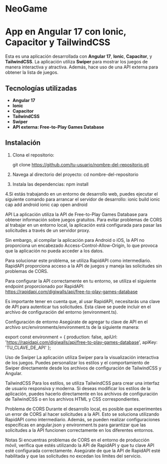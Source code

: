 # NeoGame
# App en Angular 17 con Ionic, Capacitor y TailwindCSS

Esta es una aplicación desarrollada con **Angular 17**, **Ionic**, **Capacitor**, y **TailwindCSS**. La aplicación utiliza **Swiper** para mostrar los juegos de manera interactiva y atractiva. Además, hace uso de una API externa para obtener la lista de juegos.

## Tecnologías utilizadas

- **Angular 17**
- **Ionic**
- **Capacitor**
- **TailwindCSS**
- **Swiper**
- **API externa: Free-to-Play Games Database**

## Instalación

1. Clona el repositorio:

 
   git clone https://github.com/tu-usuario/nombre-del-repositorio.git
   
2. Navega al directorio del proyecto:
cd nombre-del-repositorio

3. Instala las dependencias:
 npm install

4.Si estás trabajando en un entorno de desarrollo web, puedes ejecutar el siguiente comando para arrancar el servidor de desarrollo:
ionic build
ionic cap add android
ionic cap open android

API
La aplicación utiliza la API de Free-to-Play Games Database para obtener información sobre juegos gratuitos. Para evitar problemas de CORS al trabajar en un entorno local, la aplicación está configurada para pasar las solicitudes a través de un servidor proxy.

Sin embargo, al compilar la aplicación para Android o iOS, la API no proporciona un encabezado Access-Control-Allow-Origin, lo que provoca que la aplicación no pueda acceder a los datos.

Para solucionar este problema, se utiliza RapidAPI como intermediario. RapidAPI proporciona acceso a la API de juegos y maneja las solicitudes sin problemas de CORS.

Para configurar la API correctamente en tu entorno, se utiliza el siguiente endpoint proporcionado por RapidAPI:
https://rapidapi.com/digiwalls/api/free-to-play-games-database

Es importante tener en cuenta que, al usar RapidAPI, necesitarás una clave de API para autenticar tus solicitudes. Esta clave se puede incluir en el archivo de configuración del entorno (environment.ts).

Configuración de entorno
Asegúrate de agregar tu clave de API en el archivo src/environments/environment.ts de la siguiente manera:

export const environment = {
  production: false,
  apiUrl: 'https://rapidapi.com/digiwalls/api/free-to-play-games-database',
  apiKey: 'TU_CLAVE_DE_API'
};

Uso de Swiper
La aplicación utiliza Swiper para la visualización interactiva de los juegos. Puedes personalizar los estilos y el comportamiento de Swiper directamente desde los archivos de configuración de TailwindCSS y Angular.

TailwindCSS
Para los estilos, se utiliza TailwindCSS para crear una interfaz de usuario responsiva y moderna. Si deseas modificar los estilos de la aplicación, puedes hacerlo directamente en los archivos de configuración de TailwindCSS o en los archivos HTML y CSS correspondientes.

Problema de CORS
Durante el desarrollo local, es posible que experimentes un error de CORS al hacer solicitudes a la API. Esto se soluciona utilizando RapidAPI como intermediario. Además, se pueden realizar configuraciones específicas en angular.json y environment.ts para garantizar que las solicitudes a la API funcionen correctamente en los diferentes entornos.

Notas
Si encuentras problemas de CORS en el entorno de producción móvil, verifica que estés utilizando la API de RapidAPI y que tu clave API esté configurada correctamente.
Asegúrate de que la API de RapidAPI esté habilitada y que las solicitudes no excedan los límites del servicio.

